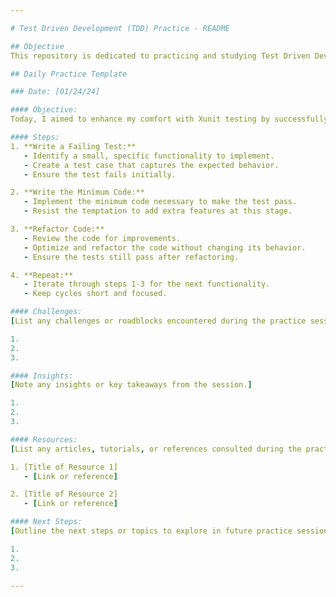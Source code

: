 ```yaml
---

# Test Driven Development (TDD) Practice - README

## Objective
This repository is dedicated to practicing and studying Test Driven Development (TDD). The goal is to improve my coding skills by following TDD principles.

## Daily Practice Template

### Date: [01/24/24]

#### Objective:
Today, I aimed to enhance my comfort with Xunit testing by successfully writing simple tests.

#### Steps:
1. **Write a Failing Test:**
   - Identify a small, specific functionality to implement.
   - Create a test case that captures the expected behavior.
   - Ensure the test fails initially.

2. **Write the Minimum Code:**
   - Implement the minimum code necessary to make the test pass.
   - Resist the temptation to add extra features at this stage.

3. **Refactor Code:**
   - Review the code for improvements.
   - Optimize and refactor the code without changing its behavior.
   - Ensure the tests still pass after refactoring.

4. **Repeat:**
   - Iterate through steps 1-3 for the next functionality.
   - Keep cycles short and focused.

#### Challenges:
[List any challenges or roadblocks encountered during the practice session.]

1. 
2. 
3. 

#### Insights:
[Note any insights or key takeaways from the session.]

1. 
2. 
3. 

#### Resources:
[List any articles, tutorials, or references consulted during the practice.]

1. [Title of Resource 1]
   - [Link or reference]

2. [Title of Resource 2]
   - [Link or reference]

#### Next Steps:
[Outline the next steps or topics to explore in future practice sessions.]

1. 
2. 
3. 

---
```


